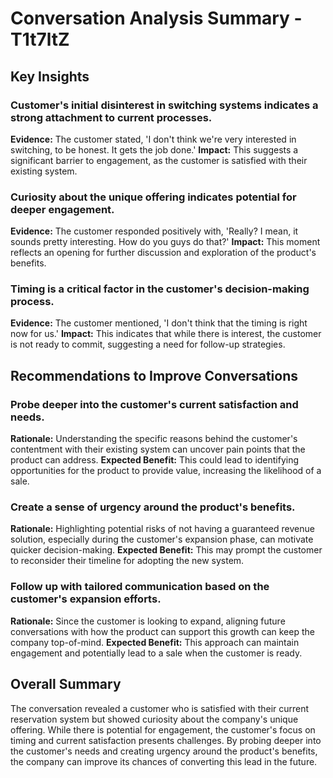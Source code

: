 # Conversation Analysis Summary - T1t7ltZ

## Key Insights

### Customer's initial disinterest in switching systems indicates a strong attachment to current processes.
**Evidence:** The customer stated, 'I don't think we're very interested in switching, to be honest. It gets the job done.'
**Impact:** This suggests a significant barrier to engagement, as the customer is satisfied with their existing system.

### Curiosity about the unique offering indicates potential for deeper engagement.
**Evidence:** The customer responded positively with, 'Really? I mean, it sounds pretty interesting. How do you guys do that?'
**Impact:** This moment reflects an opening for further discussion and exploration of the product's benefits.

### Timing is a critical factor in the customer's decision-making process.
**Evidence:** The customer mentioned, 'I don't think that the timing is right now for us.'
**Impact:** This indicates that while there is interest, the customer is not ready to commit, suggesting a need for follow-up strategies.

## Recommendations to Improve Conversations

### Probe deeper into the customer's current satisfaction and needs.
**Rationale:** Understanding the specific reasons behind the customer's contentment with their existing system can uncover pain points that the product can address.
**Expected Benefit:** This could lead to identifying opportunities for the product to provide value, increasing the likelihood of a sale.

### Create a sense of urgency around the product's benefits.
**Rationale:** Highlighting potential risks of not having a guaranteed revenue solution, especially during the customer's expansion phase, can motivate quicker decision-making.
**Expected Benefit:** This may prompt the customer to reconsider their timeline for adopting the new system.

### Follow up with tailored communication based on the customer's expansion efforts.
**Rationale:** Since the customer is looking to expand, aligning future conversations with how the product can support this growth can keep the company top-of-mind.
**Expected Benefit:** This approach can maintain engagement and potentially lead to a sale when the customer is ready.

## Overall Summary

The conversation revealed a customer who is satisfied with their current reservation system but showed curiosity about the company's unique offering. While there is potential for engagement, the customer's focus on timing and current satisfaction presents challenges. By probing deeper into the customer's needs and creating urgency around the product's benefits, the company can improve its chances of converting this lead in the future.